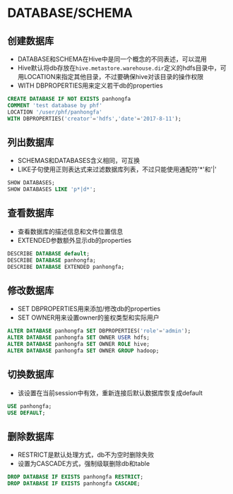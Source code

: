 # DATABASE/SCHEMA
## 创建数据库
* DATABASE和SCHEMA在Hive中是同一个概念的不同表述，可以混用
* Hive默认将db存放在`hive.metastore.warehouse.dir`定义的hdfs目录中，可用LOCATION来指定其他目录，不过要确保hive对该目录的操作权限
* WITH DBPROPERTIES用来定义若干db的properties

```sql
CREATE DATABASE IF NOT EXISTS panhongfa
COMMENT 'test database by phf'
LOCATION '/user/phf/panhongfa'
WITH DBPROPERTIES('creator'='hdfs','date'='2017-8-11');
```

## 列出数据库
* SCHEMAS和DATABASES含义相同，可互换
* LIKE子句使用正则表达式来过滤数据库列表，不过只能使用通配符'*'和'|'

```sql
SHOW DATABASES;
SHOW DATABASES LIKE 'p*|d*';
```

## 查看数据库
* 查看数据库的描述信息和文件位置信息
* EXTENDED参数额外显示db的properties

```sql
DESCRIBE DATABASE default;
DESCRIBE DATABASE panhongfa;
DESCRIBE DATABASE EXTENDED panhongfa;
```

## 修改数据库
* SET DBPROPERTIES用来添加/修改db的properties
* SET OWNER用来设置owner的鉴权类型和实际用户

```sql
ALTER DATABASE panhongfa SET DBPROPERTIES('role'='admin');
ALTER DATABASE panhongfa SET OWNER USER hdfs;
ALTER DATABASE panhongfa SET OWNER ROLE hive;
ALTER DATABASE panhongfa SET OWNER GROUP hadoop;
```

## 切换数据库
* 该设置在当前session中有效，重新连接后默认数据库恢复成default

```sql
USE panhongfa;
USE DEFAULT;
```

## 删除数据库
* RESTRICT是默认处理方式，db不为空时删除失败
* 设置为CASCADE方式，强制级联删除db和table

```sql
DROP DATABASE IF EXISTS panhongfa RESTRICT;
DROP DATABASE IF EXISTS panhongfa CASCADE;
```
